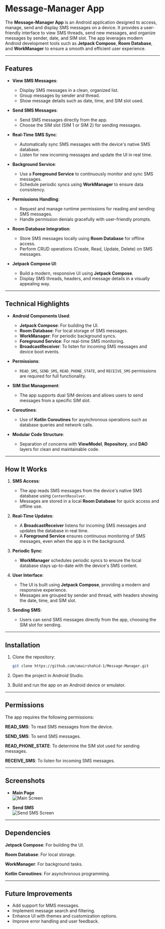 # Message-Manager App

The **Message-Manager App** is an Android application designed to access, manage, send and display SMS messages on a device. It provides a user-friendly interface to view SMS threads, send new messages, and organize messages by sender, date, and SIM slot. The app leverages modern Android development tools such as **Jetpack Compose**, **Room Database**, and **WorkManager** to ensure a smooth and efficient user experience.

---

## Features

- **View SMS Messages**:
  - Display SMS messages in a clean, organized list.
  - Group messages by sender and thread.
  - Show message details such as date, time, and SIM slot used.

- **Send SMS Messages**:
  - Send SMS messages directly from the app.
  - Choose the SIM slot (SIM 1 or SIM 2) for sending messages.

- **Real-Time SMS Sync**:
  - Automatically sync SMS messages with the device's native SMS database.
  - Listen for new incoming messages and update the UI in real time.

- **Background Service**:
  - Use a **Foreground Service** to continuously monitor and sync SMS messages.
  - Schedule periodic syncs using **WorkManager** to ensure data consistency.

- **Permissions Handling**:
  - Request and manage runtime permissions for reading and sending SMS messages.
  - Handle permission denials gracefully with user-friendly prompts.

- **Room Database Integration**:
  - Store SMS messages locally using **Room Database** for offline access.
  - Perform CRUD operations (Create, Read, Update, Delete) on SMS messages.

- **Jetpack Compose UI**:
  - Build a modern, responsive UI using **Jetpack Compose**.
  - Display SMS threads, headers, and message details in a visually appealing way.

---

## Technical Highlights

- **Android Components Used**:
  - **Jetpack Compose**: For building the UI.
  - **Room Database**: For local storage of SMS messages.
  - **WorkManager**: For periodic background syncs.
  - **Foreground Service**: For real-time SMS monitoring.
  - **BroadcastReceiver**: To listen for incoming SMS messages and device boot events.

- **Permissions**:
  - `READ_SMS`, `SEND_SMS`, `READ_PHONE_STATE`, and `RECEIVE_SMS` permissions are required for full functionality.

- **SIM Slot Management**:
  - The app supports dual SIM devices and allows users to send messages from a specific SIM slot.

- **Coroutines**:
  - Use of **Kotlin Coroutines** for asynchronous operations such as database queries and network calls.

- **Modular Code Structure**:
  - Separation of concerns with **ViewModel**, **Repository**, and **DAO** layers for clean and maintainable code.

---

## How It Works

1. **SMS Access**:
   - The app reads SMS messages from the device's native SMS database using `ContentResolver`.
   - Messages are stored in a local **Room Database** for quick access and offline use.

2. **Real-Time Updates**:
   - A **BroadcastReceiver** listens for incoming SMS messages and updates the database in real time.
   - A **Foreground Service** ensures continuous monitoring of SMS messages, even when the app is in the background.

3. **Periodic Sync**:
   - **WorkManager** schedules periodic syncs to ensure the local database stays up-to-date with the device's SMS content.

4. **User Interface**:
   - The UI is built using **Jetpack Compose**, providing a modern and responsive experience.
   - Messages are grouped by sender and thread, with headers showing the date, time, and SIM slot.

5. **Sending SMS**:
   - Users can send SMS messages directly from the app, choosing the SIM slot for sending.

---

## Installation

1. Clone the repository:
   ```bash
   git clone https://github.com/umairshahid-1/Message-Manager.git
   
2. Open the project in Android Studio.

3. Build and run the app on an Android device or emulator.

---

## Permissions
The app requires the following permissions:

**READ_SMS**: To read SMS messages from the device.

**SEND_SMS**: To send SMS messages.

**READ_PHONE_STATE**: To determine the SIM slot used for sending messages.

**RECEIVE_SMS**: To listen for incoming SMS messages.

---

## Screenshots

- **Main Page**<br>
![Main Screen](https://i.imgur.com/uU4TcU5.jpeg)

- **Send SMS**<br>
![Send SMS Screen](https://i.imgur.com/E2z5cNR.jpeg)

---

## Dependencies
**Jetpack Compose**: For building the UI.

**Room Database**: For local storage.

**WorkManager**: For background tasks.

**Kotlin Coroutines**: For asynchronous programming.

---

## Future Improvements
- Add support for MMS messages.
- Implement message search and filtering.
- Enhance UI with themes and customization options.
- Improve error handling and user feedback.
